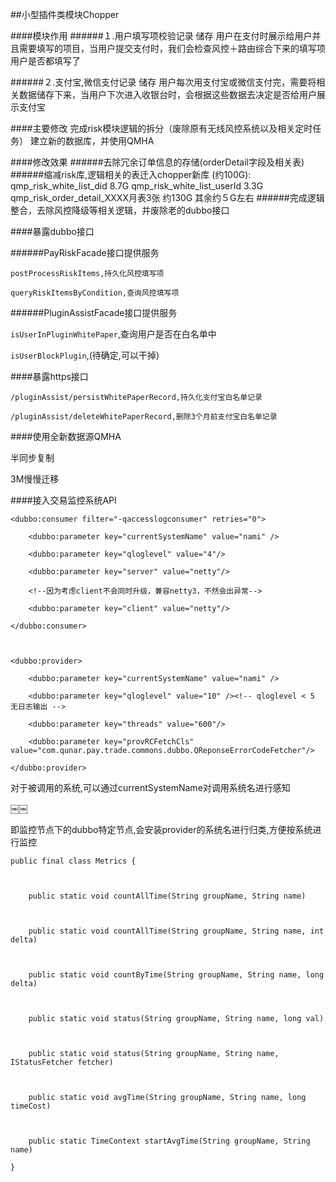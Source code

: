 ##小型插件类模块Chopper

####模块作用
######１.用户填写项校验记录 储存
用户在支付时展示给用户并且需要填写的项目，当用户提交支付时，我们会检查风控＋路由综合下来的填写项用户是否都填写了

######２.支付宝,微信支付记录 储存
用户每次用支付宝或微信支付完，需要将相关数据储存下来，当用户下次进入收银台时，会根据这些数据去决定是否给用户展示支付宝

####主要修改
完成risk模块逻辑的拆分（废除原有无线风控系统以及相关定时任务）
建立新的数据库，并使用QMHA

####修改效果
######去除冗余订单信息的存储(orderDetail字段及相关表)
######缩减risk库,逻辑相关的表迁入chopper新库 (约100G):
qmp_risk_white_list_did  8.7G
qmp_risk_white_list_userId  3.3G
qmp_risk_order_detail_XXXX月表3张  约130G
其余约５G左右
######完成逻辑整合，去除风控降级等相关逻辑，并废除老的dubbo接口


####暴露dubbo接口

######PayRiskFacade接口提供服务

`postProcessRiskItems,持久化风控填写项`

`queryRiskItemsByCondition,查询风控填写项`

######PluginAssistFacade接口提供服务

`isUserInPluginWhitePaper`,查询用户是否在白名单中

`isUserBlockPlugin`,(待确定,可以干掉)

####暴露https接口

`/pluginAssist/persistWhitePaperRecord,持久化支付宝白名单记录`

`/pluginAssist/deleteWhitePaperRecord,删除3个月前支付宝白名单记录`



####使用全新数据源QMHA


半同步复制

3M慢慢迁移



####接入交易监控系统API



	<dubbo:consumer filter="-qaccesslogconsumer" retries="0">

        <dubbo:parameter key="currentSystemName" value="nami" />

        <dubbo:parameter key="qloglevel" value="4"/>

        <dubbo:parameter key="server" value="netty"/>

        <!--因为考虑client不会同时升级，兼容netty3，不然会出异常-->

        <dubbo:parameter key="client" value="netty"/>

    </dubbo:consumer>



    <dubbo:provider>

        <dubbo:parameter key="currentSystemName" value="nami" />

        <dubbo:parameter key="qloglevel" value="10" /><!-- qloglevel < 5 无日志输出 -->

        <dubbo:parameter key="threads" value="600"/>

        <dubbo:parameter key="provRCFetchCls" value="com.qunar.pay.trade.commons.dubbo.QReponseErrorCodeFetcher"/>

    </dubbo:provider>

对于被调用的系统,可以通过currentSystemName对调用系统名进行感知

￼￼



即监控节点下的dubbo特定节点,会安装provider的系统名进行归类,方便按系统进行监控



    public final class Metrics {



    	public static void countAllTime(String groupName, String name)



    	public static void countAllTime(String groupName, String name, int delta)



    	public static void countByTime(String groupName, String name, long delta)



    	public static void status(String groupName, String name, long val)



    	public static void status(String groupName, String name, IStatusFetcher fetcher)



    	public static void avgTime(String groupName, String name, long timeCost)



    	public static TimeContext startAvgTime(String groupName, String name)

    }


